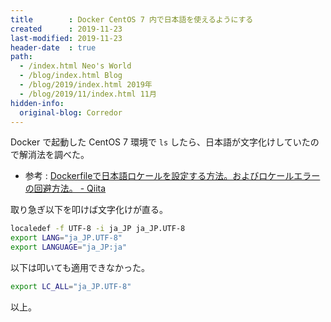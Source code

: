 ```yaml
---
title        : Docker CentOS 7 内で日本語を使えるようにする
created      : 2019-11-23
last-modified: 2019-11-23
header-date  : true
path:
  - /index.html Neo's World
  - /blog/index.html Blog
  - /blog/2019/index.html 2019年
  - /blog/2019/11/index.html 11月
hidden-info:
  original-blog: Corredor
---
```


Docker で起動した CentOS 7 環境で `ls` したら、日本語が文字化けしていたので解消法を調べた。

- 参考 : [Dockerfileで日本語ロケールを設定する方法。およびロケールエラーの回避方法。 - Qiita](https://qiita.com/YuukiMiyoshi/items/f389ea366060537b5cd9)

取り急ぎ以下を叩けば文字化けが直る。

```bash
localedef -f UTF-8 -i ja_JP ja_JP.UTF-8
export LANG="ja_JP.UTF-8"
export LANGUAGE="ja_JP:ja"
```

以下は叩いても適用できなかった。

```bash
export LC_ALL="ja_JP.UTF-8"
```

以上。
